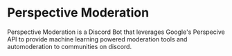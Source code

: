 # Perspective Moderation
Perspective Moderation is a Discord Bot that leverages Google's Perspecive API to provide machine learning powered moderation tools and automoderation to communities on discord.
